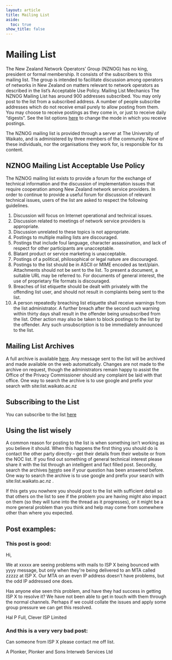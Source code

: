 ```yaml
---
layout: article
title: Mailing List
aside:
  toc: true
show_title: false
---
```

# Mailing List

The New Zealand Network Operators’ Group (NZNOG) has no king, president or formal membership. It consists of the subscribers to this mailing list. The group is intended to facilitate discussion among operators of networks in New Zealand on matters relevant to network operators as described in the list’s Acceptable Use Policy.
Mailing List Mechanics
The NZNOG Mailing List has around 900 addresses subscribed. You may only post to the list from a subscribed address. A number of people subscribe addresses which do not receive email purely to allow posting from them.
You may choose to receive postings as they come in, or just to receive daily “digests”. See the list options [here](https://list.waikato.ac.nz/postorius/lists/nznog.list.waikato.ac.nz/) to change the mode in which you receive postings.

The NZNOG mailing list is provided through a server at The University of Waikato, and is administered by three members of the community. None of these individuals, nor the organisations they work for, is responsible for its content.

## NZNOG Mailing List Acceptable Use Policy
The NZNOG mailing list exists to provide a forum for the exchange of technical information and the discussion of implementation issues that require cooperation among New Zealand network service providers.
In order to continue to provide a useful forum for discussion of relevant technical issues, users of the list are asked to respect the following guidelines.

1. Discussion will focus on Internet operational and technical issues.
2. Discussion related to meetings of network service providers is appropriate.
3. Discussion unrelated to these topics is not appropriate.
4. Postings to multiple mailing lists are discouraged.
5. Postings that include foul language, character assassination, and lack of respect for other participants are unacceptable.
6. Blatant product or service marketing is unacceptable.
7. Postings of a political, philosophical or legal nature are discouraged.
8. Postings to the list should be in ASCII or MIME encoded as text/plain. Attachments should not be sent to the list. To present a document, a suitable URL may be referred to. For documents of general interest, the use of proprietary file formats is discouraged.
9. Breaches of list etiquette should be dealt with privately with the offending list user, and should not result in complaints being sent to the list.
10. A person repeatedly breaching list etiquette shall receive warnings from the list administrator. A further breach after the second such warning within thirty days shall result in the offender being unsubscribed from the list. Other action may also be taken to block postings to the list by the offender. Any such unsubscription is to be immediately announced to the list.
## Mailing List Archives
A full archive is available [here](https://list.waikato.ac.nz/hyperkitty/list/nznog@list.waikato.ac.nz/). Any message sent to the list will be archived and made available on the web automatically. Changes are not made to the archive on request, though the administrators remain happy to assist the Office of the Privacy Commissioner should any complaint be laid with that office.
One way to search the archive is to use google and prefix your search with site:list.waikato.ac.nz
## Subscribing to the List
You can subscribe to the list [here](https://list.waikato.ac.nz/postorius/lists/nznog.list.waikato.ac.nz/)
## Using the list wisely
A common reason for posting to the list is when something isn’t working as you believe it should. When this happens the first thing you should do is contact the other party directly – get their details from their website or from the NOC list. If you find out something of general technical interest please share it with the list through an intelligent and fact filled post.
Secondly, search the archives [here](http://list.waikato.ac.nz/pipermail/nznog/)to see if your question has been answered before. One way to search the archive is to use google and prefix your search with site:list.waikato.ac.nz .

If this gets you nowhere you should post to the list with sufficient detail so that others on the list to see if the problem you are having might also impact on them (so they will tune into the thread as it progresses), or it might be a more general problem than you think and help may come from somewhere other than where you expected.

## Post examples:
### This post is good:
Hi,

We at xxxxx are seeing problems with mails to ISP X being bounced with
yyyy message, but only when they're being delivered to an MTA called
zzzzz at ISP X. Our MTA on an even IP address doesn't have problems, but
the odd IP addressed one does.

Has anyone else seen this problem, and have they had success in getting
ISP X to resolve it? We have not been able to get in touch with them
through the normal channels. Perhaps if we could collate the issues and
apply some group pressure we can get this resolved.

Hal P Full,
Clever ISP Limited

### And this is a very very bad post:
Can someone from ISP X please contact me off list.

A Plonker,
Plonker and Sons Interweb Services Ltd
